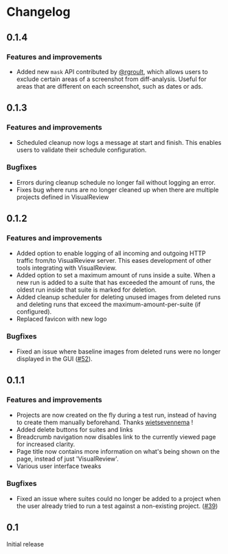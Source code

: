 # Changelog

## 0.1.4

### Features and improvements
* Added new `mask` API contributed by [@rgroult](https://github.com/rgroult), which allows users to exclude certain areas of a screenshot from diff-analysis. Useful for areas that are different on each screenshot, such as dates or ads.

## 0.1.3

### Features and improvements
* Scheduled cleanup now logs a message at start and finish. This enables users to validate their schedule configuration.

### Bugfixes
* Errors during cleanup schedule no longer fail without logging an error.
* Fixes bug where runs are no longer cleaned up when there are multiple projects defined in VisualReview

## 0.1.2

### Features and improvements
* Added option to enable logging of all incoming and outgoing HTTP traffic from/to VisualReview server. This eases development
 of other tools integrating with VisualReview.
* Added option to set a maximum amount of runs inside a suite. When a new run is added to a suite that has exceeded the amount of runs, the oldest run inside that suite is marked for deletion.
* Added cleanup scheduler for deleting unused images from deleted runs and deleting runs that exceed the maximum-amount-per-suite (if configured).
* Replaced favicon with new logo

### Bugfixes
* Fixed an issue where baseline images from deleted runs were no longer displayed in the GUI ([#52](https://github.com/xebia/VisualReview/issues/52)).

## 0.1.1

### Features and improvements
* Projects are now created on the fly during a test run, instead of having to create them manually beforehand. Thanks [wietsevennema](https://github.com/wietsevenema) !
* Added delete buttons for suites and links
* Breadcrumb navigation now disables link to the currently viewed page for increased clarity.
* Page title now contains more information on what's being shown on the page, instead of just 'VisualReview'.
* Various user interface tweaks

### Bugfixes
* Fixed an issue where suites could no longer be added to a project when the user already tried to run a test against a non-existing project. ([#39](https://github.com/xebia/VisualReview/issues/39))


## 0.1
Initial release


